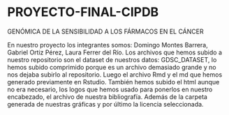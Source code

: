# PROYECTO-FINAL-CIPDB
GENÓMICA DE LA SENSIBILIDAD A LOS FÁRMACOS EN EL CÁNCER  

En nuestro proyecto los integrantes somos: Domingo Montes Barrera, Gabriel Ortiz Pérez, Laura Ferrer del Río.
Los archivos que hemos subido a nuestro repositorio son el dataset de nuestros datos: GDSC_DATASET, lo hemos subido comprimido porque es un archivo demasiado grande y no nos dejaba subirlo al repositorio. Luego el archivo Rmd y el md que hemos generado previamente en Rstudio. También hemos subido el html aunque no era necesario, los logos que hemos usado para ponerlos en nuestro encabezado, el archivo de nuestra bibliografía. Además de la carpeta generada de nuestras gráficas y por último la licencia seleccionada.

